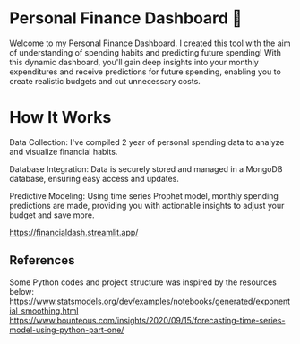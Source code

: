 # Personal Finance Dashboard 🚀

Welcome to my Personal Finance Dashboard. I created this tool with the aim of understanding of spending habits and predicting future spending! With this dynamic dashboard, you'll gain deep insights into your monthly expenditures and receive predictions for future spending, enabling you to create realistic budgets and cut unnecessary costs. 

# How It Works
Data Collection: I've compiled 2 year of personal spending data to analyze and visualize financial habits.

Database Integration: Data is securely stored and managed in a MongoDB database, ensuring easy access and updates.

Predictive Modeling: Using time series Prophet model, monthly spending predictions are made, providing you with actionable insights to adjust your budget and save more.

https://financialdash.streamlit.app/

## References 

Some Python codes and project structure was inspired by the resources below: 
https://www.statsmodels.org/dev/examples/notebooks/generated/exponential_smoothing.html
https://www.bounteous.com/insights/2020/09/15/forecasting-time-series-model-using-python-part-one/
